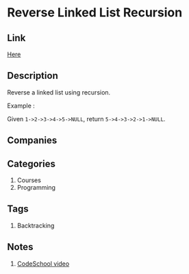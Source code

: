 # Reverse Linked List Recursion

## Link

[Here](https://www.interviewbit.com/problems/reverse-link-list-recursion/)

## Description

Reverse a linked list using recursion.

Example :

Given `1->2->3->4->5->NULL`, return `5->4->3->2->1->NULL`.

## Companies

## Categories

1. Courses
1. Programming

## Tags

1. Backtracking

## Notes

1. [CodeSchool video](https://www.youtube.com/watch?v=KYH83T4q6Vs)